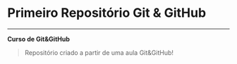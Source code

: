 # Primeiro Repositório Git & GitHub
***
**Curso de Git&GitHub**
> Repositório criado a partir de uma aula Git&GitHub!






